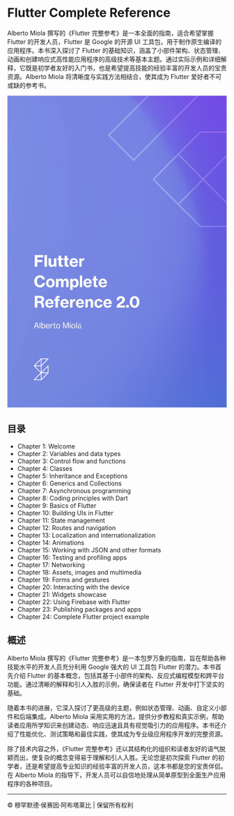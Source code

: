 <!-- ©©©©©©©©©©©©©©©©©©©©©©©© All Rights Are Reserved By Muhammad Husain Abootalebi ©©©©©©©©©©©©©©©©©©©©©©©©©©©©©©©©©© -->

# Flutter Complete Reference

Alberto Miola 撰写的《Flutter 完整参考》是一本全面的指南，适合希望掌握 Flutter 的开发人员，Flutter 是 Google 的开源 UI 工具包，用于制作原生编译的应用程序。本书深入探讨了 Flutter 的基础知识，涵盖了小部件架构、状态管理、动画和创建响应式高性能应用程序的高级技术等基本主题。通过实际示例和详细解释，它既是初学者友好的入门书，也是希望提高技能的经验丰富的开发人员的宝贵资源。Alberto Miola 将清晰度与实践方法相结合，使其成为 Flutter 爱好者不可或缺的参考书。

![Flutter Complete Reference](../../assets/Books/Book%20Covers/2%20-%20Flutter%20Complete%20Reference.webp)

## 目录

- Chapter 1: Welcome
- Chapter 2: Variables and data types
- Chapter 3: Control flow and functions
- Chapter 4: Classes
- Chapter 5: Inheritance and Exceptions
- Chapter 6: Generics and Collections
- Chapter 7: Asynchronous programming
- Chapter 8: Coding principles with Dart
- Chapter 9: Basics of Flutter
- Chapter 10: Building UIs in Flutter
- Chapter 11: State management
- Chapter 12: Routes and navigation
- Chapter 13: Localization and internationalization
- Chapter 14: Animations
- Chapter 15: Working with JSON and other formats
- Chapter 16: Testing and profiling apps
- Chapter 17: Networking
- Chapter 18: Assets, images and multimedia
- Chapter 19: Forms and gestures
- Chapter 20: Interacting with the device
- Chapter 21: Widgets showcase
- Chapter 22: Using Firebase with Flutter
- Chapter 23: Publishing packages and apps
- Chapter 24: Complete Flutter project example

## 概述

Alberto Miola 撰写的《Flutter 完整参考》是一本包罗万象的指南，旨在帮助各种技能水平的开发人员充分利用 Google 强大的 UI 工具包 Flutter 的潜力。本书首先介绍 Flutter 的基本概念，包括其基于小部件的架构、反应式编程模型和跨平台功能。通过清晰的解释和引人入胜的示例，确保读者在 Flutter 开发中打下坚实的基础。

随着本书的进展，它深入探讨了更高级的主题，例如状态管理、动画、自定义小部件和后端集成。Alberto Miola 采用实用的方法，提供分步教程和真实示例，帮助读者应用所学知识来创建动态、响应迅速且具有视觉吸引力的应用程序。本书还介绍了性能优化、测试策略和最佳实践，使其成为专业级应用程序开发的完整资源。

除了技术内容之外，《Flutter 完整参考》还以其结构化的组织和读者友好的语气脱颖而出，使复杂的概念变得易于理解和引人入胜。无论您是初次探索 Flutter 的初学者，还是希望提高专业知识的经验丰富的开发人员，这本书都是您的宝贵伴侣。在 Alberto Miola 的指导下，开发人员可以自信地处理从简单原型到全面生产应用程序的各种项目。

---

© 穆罕默德·侯赛因·阿布塔莱比 | 保留所有权利

<!-- ©©©©©©©©©©©©©©©©©©©©©©©© All Rights Are Reserved By Muhammad Husain Abootalebi ©©©©©©©©©©©©©©©©©©©©©©©©©©©©©©©©©© -->
